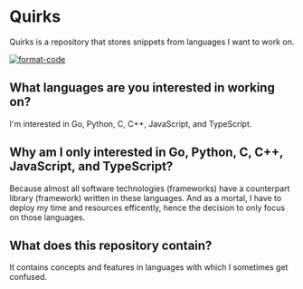 # Quirks

Quirks is a repository that stores snippets from languages I want to work on.

[![format-code](https://github.com/rentruewang/quirks/actions/workflows/format.yaml/badge.svg)](https://github.com/rentruewang/quirks/actions/workflows/format.yaml)

## What languages are you interested in working on?

I'm interested in Go, Python, C, C++, JavaScript, and TypeScript. 

## Why am I only interested in Go, Python, C, C++, JavaScript, and TypeScript?

Because almost all software technologies (frameworks) have a counterpart library (framework) written in these languages. And as a mortal, I have to deploy my time and resources efficently, hence the decision to only focus on those languages.

## What does this repository contain?

It contains concepts and features in languages with which I sometimes get confused.

